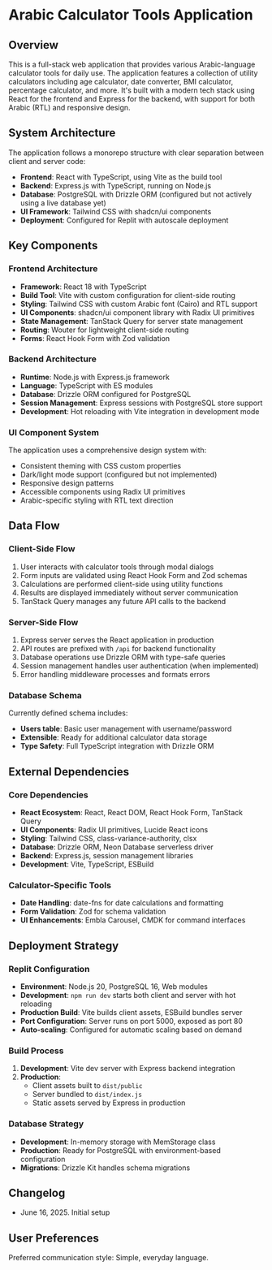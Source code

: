 # Arabic Calculator Tools Application

## Overview

This is a full-stack web application that provides various Arabic-language calculator tools for daily use. The application features a collection of utility calculators including age calculator, date converter, BMI calculator, percentage calculator, and more. It's built with a modern tech stack using React for the frontend and Express for the backend, with support for both Arabic (RTL) and responsive design.

## System Architecture

The application follows a monorepo structure with clear separation between client and server code:

- **Frontend**: React with TypeScript, using Vite as the build tool
- **Backend**: Express.js with TypeScript, running on Node.js
- **Database**: PostgreSQL with Drizzle ORM (configured but not actively using a live database yet)
- **UI Framework**: Tailwind CSS with shadcn/ui components
- **Deployment**: Configured for Replit with autoscale deployment

## Key Components

### Frontend Architecture
- **Framework**: React 18 with TypeScript
- **Build Tool**: Vite with custom configuration for client-side routing
- **Styling**: Tailwind CSS with custom Arabic font (Cairo) and RTL support
- **UI Components**: shadcn/ui component library with Radix UI primitives
- **State Management**: TanStack Query for server state management
- **Routing**: Wouter for lightweight client-side routing
- **Forms**: React Hook Form with Zod validation

### Backend Architecture
- **Runtime**: Node.js with Express.js framework
- **Language**: TypeScript with ES modules
- **Database**: Drizzle ORM configured for PostgreSQL
- **Session Management**: Express sessions with PostgreSQL store support
- **Development**: Hot reloading with Vite integration in development mode

### UI Component System
The application uses a comprehensive design system with:
- Consistent theming with CSS custom properties
- Dark/light mode support (configured but not implemented)
- Responsive design patterns
- Accessible components using Radix UI primitives
- Arabic-specific styling with RTL text direction

## Data Flow

### Client-Side Flow
1. User interacts with calculator tools through modal dialogs
2. Form inputs are validated using React Hook Form and Zod schemas
3. Calculations are performed client-side using utility functions
4. Results are displayed immediately without server communication
5. TanStack Query manages any future API calls to the backend

### Server-Side Flow
1. Express server serves the React application in production
2. API routes are prefixed with `/api` for backend functionality
3. Database operations use Drizzle ORM with type-safe queries
4. Session management handles user authentication (when implemented)
5. Error handling middleware processes and formats errors

### Database Schema
Currently defined schema includes:
- **Users table**: Basic user management with username/password
- **Extensible**: Ready for additional calculator data storage
- **Type Safety**: Full TypeScript integration with Drizzle ORM

## External Dependencies

### Core Dependencies
- **React Ecosystem**: React, React DOM, React Hook Form, TanStack Query
- **UI Components**: Radix UI primitives, Lucide React icons
- **Styling**: Tailwind CSS, class-variance-authority, clsx
- **Database**: Drizzle ORM, Neon Database serverless driver
- **Backend**: Express.js, session management libraries
- **Development**: Vite, TypeScript, ESBuild

### Calculator-Specific Tools
- **Date Handling**: date-fns for date calculations and formatting
- **Form Validation**: Zod for schema validation
- **UI Enhancements**: Embla Carousel, CMDK for command interfaces

## Deployment Strategy

### Replit Configuration
- **Environment**: Node.js 20, PostgreSQL 16, Web modules
- **Development**: `npm run dev` starts both client and server with hot reloading
- **Production Build**: Vite builds client assets, ESBuild bundles server
- **Port Configuration**: Server runs on port 5000, exposed as port 80
- **Auto-scaling**: Configured for automatic scaling based on demand

### Build Process
1. **Development**: Vite dev server with Express backend integration
2. **Production**: 
   - Client assets built to `dist/public`
   - Server bundled to `dist/index.js`
   - Static assets served by Express in production

### Database Strategy
- **Development**: In-memory storage with MemStorage class
- **Production**: Ready for PostgreSQL with environment-based configuration
- **Migrations**: Drizzle Kit handles schema migrations

## Changelog
- June 16, 2025. Initial setup

## User Preferences

Preferred communication style: Simple, everyday language.